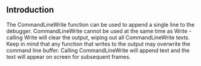 ## Introduction

The CommandLineWrite function can be used to append a single line to the debugger. CommandLineWrite cannot be used at the same time as Write - calling Write will clear the output, wiping out all CommandLineWrite texts. Keep in mind that any function that writes to the output may overwrite the command line buffer. Calling CommandLineWrite will append text and the text will appear on screen for subsequent frames.
